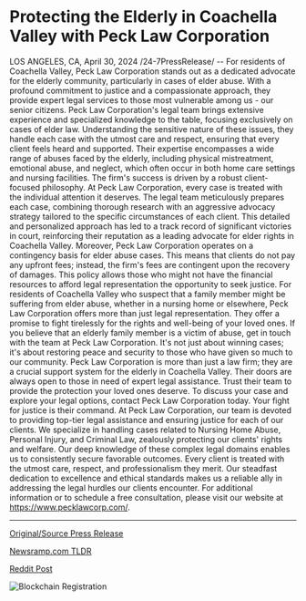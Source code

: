 # Protecting the Elderly in Coachella Valley with Peck Law Corporation

LOS ANGELES, CA, April 30, 2024 /24-7PressRelease/ -- For residents of Coachella Valley, Peck Law Corporation stands out as a dedicated advocate for the elderly community, particularly in cases of elder abuse. With a profound commitment to justice and a compassionate approach, they provide expert legal services to those most vulnerable among us - our senior citizens.   Peck Law Corporation's legal team brings extensive experience and specialized knowledge to the table, focusing exclusively on cases of elder law. Understanding the sensitive nature of these issues, they handle each case with the utmost care and respect, ensuring that every client feels heard and supported. Their expertise encompasses a wide range of abuses faced by the elderly, including physical mistreatment, emotional abuse, and neglect, which often occur in both home care settings and nursing facilities.  The firm's success is driven by a robust client-focused philosophy. At Peck Law Corporation, every case is treated with the individual attention it deserves. The legal team meticulously prepares each case, combining thorough research with an aggressive advocacy strategy tailored to the specific circumstances of each client. This detailed and personalized approach has led to a track record of significant victories in court, reinforcing their reputation as a leading advocate for elder rights in Coachella Valley.  Moreover, Peck Law Corporation operates on a contingency basis for elder abuse cases. This means that clients do not pay any upfront fees; instead, the firm's fees are contingent upon the recovery of damages. This policy allows those who might not have the financial resources to afford legal representation the opportunity to seek justice.  For residents of Coachella Valley who suspect that a family member might be suffering from elder abuse, whether in a nursing home or elsewhere, Peck Law Corporation offers more than just legal representation. They offer a promise to fight tirelessly for the rights and well-being of your loved ones. If you believe that an elderly family member is a victim of abuse, get in touch with the team at Peck Law Corporation. It's not just about winning cases; it's about restoring peace and security to those who have given so much to our community.  Peck Law Corporation is more than just a law firm; they are a crucial support system for the elderly in Coachella Valley. Their doors are always open to those in need of expert legal assistance. Trust their team to provide the protection your loved ones deserve. To discuss your case and explore your legal options, contact Peck Law Corporation today. Your fight for justice is their command.  At Peck Law Corporation, our team is devoted to providing top-tier legal assistance and ensuring justice for each of our clients. We specialize in handling cases related to Nursing Home Abuse, Personal Injury, and Criminal Law, zealously protecting our clients' rights and welfare. Our deep knowledge of these complex legal domains enables us to consistently secure favorable outcomes. Every client is treated with the utmost care, respect, and professionalism they merit. Our steadfast dedication to excellence and ethical standards makes us a reliable ally in addressing the legal hurdles our clients encounter. For additional information or to schedule a free consultation, please visit our website at https://www.pecklawcorp.com/. 

---

[Original/Source Press Release](https://www.24-7pressrelease.com/press-release/510491/protecting-the-elderly-in-coachella-valley-with-peck-law-corporation)
                    

[Newsramp.com TLDR](https://newsramp.com/curated-news/peck-law-corporation-dedicated-advocates-for-elderly-rights-in-coachella-valley/97491e15bc472477774316c7ee483cdb) 

 



[Reddit Post](https://www.reddit.com/r/HealthCareNewsInfo/comments/1cgmrqv/peck_law_corporation_dedicated_advocates_for/) 



![Blockchain Registration](https://cdn.newsramp.app/24-7PressRelease/qrcode/244/30/plumgoEs.webp)